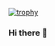 [![trophy](https://github-profile-trophy.vercel.app/?username=PrashantKr13&title=-Stars)](https://github.com/ryo-ma/github-profile-trophy)
### Hi there 👋

<!--
**PrashantKr13/PrashantKr13** is a ✨ _special_ ✨ repository because its `README.md` (this file) appears on your GitHub profile.

Here are some ideas to get you started:

- 🔭 I’m currently working on ...
- 🌱 I’m currently learning ...
- 👯 I’m looking to collaborate on ...
- 🤔 I’m looking for help with ...
- 💬 Ask me about ...
- 📫 How to reach me: ...
- 😄 Pronouns: ...
- ⚡ Fun fact: ...
-->
